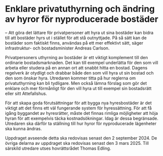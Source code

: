 # Enklare privatuthyrning och ändring av hyror för nyproducerade bostäder

– Att göra det lättare för privatpersoner att hyra ut sina bostäder kan bidra till att bostäder hyrs ut i stället för att stå outnyttjade. På så sätt kan de bostäder som faktiskt finns, användas på ett mer effektivt sätt, säger infrastruktur\- och bostadsminister Andreas Carlson.

Privatpersoners uthyrning av bostäder är ett viktigt komplement till den ordinarie bostadsmarknaden. Det kan till exempel underlätta för den som vill arbeta eller studera på en annan ort att snabbt hitta en bostad. Dagens regelverk är otydligt och drabbar både den som vill hyra ut sin bostad och den som önskar hyra. Utredaren kommer titta på hur reglerna om privatuthyrning kan bli tydligare. Men också lämna förslag som gör det enklare och mer förmånligt för den vill hyra ut till exempel sin bostads­rätt eller sitt Attefallshus.

För att skapa goda förutsättningar för att bygga nya hyresbostäder är det viktigt att det finns ett väl fungerande system för hyressättning. För att få igång byggandet av hyresrätter, måste det finnas rimliga möjligheter att höja hyran för att exempelvis täcka kostnadsökningar. Idag är dessa begränsade. Utredaren ska därför ta ställning till hur hyror för nyproducerade lägenheter ska kunna ändras.

Uppdraget avseende detta ska redovisas senast den 2 september 2024\. De övriga delarna av uppdraget ska redovisas senast den 3 mars 2025\. Till särskild utredare utses hovrättsrådet Thomas Edling.
